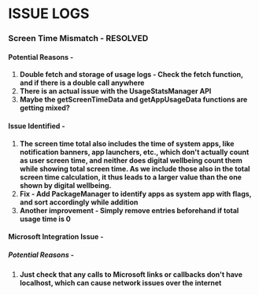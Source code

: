 # **ISSUE LOGS**

### 

### **Screen Time Mismatch - RESOLVED**

#### **Potential Reasons -** 

1. **Double fetch and storage of usage logs - Check the fetch function, and if there is a double call anywhere**
2. **There is an actual issue with the UsageStatsManager API**
3. **Maybe the getScreenTimeData and getAppUsageData functions are getting mixed?**



#### **Issue Identified -** 

1. **The screen time total also includes the time of system apps, like notification banners, app launchers, etc., which don't actually count as user screen time, and neither does digital wellbeing count them while showing total screen time. As we include those also in the total screen time calculation, it thus leads to a larger value than the one shown by digital wellbeing.**
2. **Fix - Add PackageManager to identify apps as system app with flags, and sort accordingly while addition**
3. **Another improvement - Simply remove entries beforehand if total usage time is 0**







#### **Microsoft Integration Issue -** 

##### **Potential Reasons -** 

1. **Just check that any calls to Microsoft links or callbacks don't have localhost, which can cause network issues over the internet**

